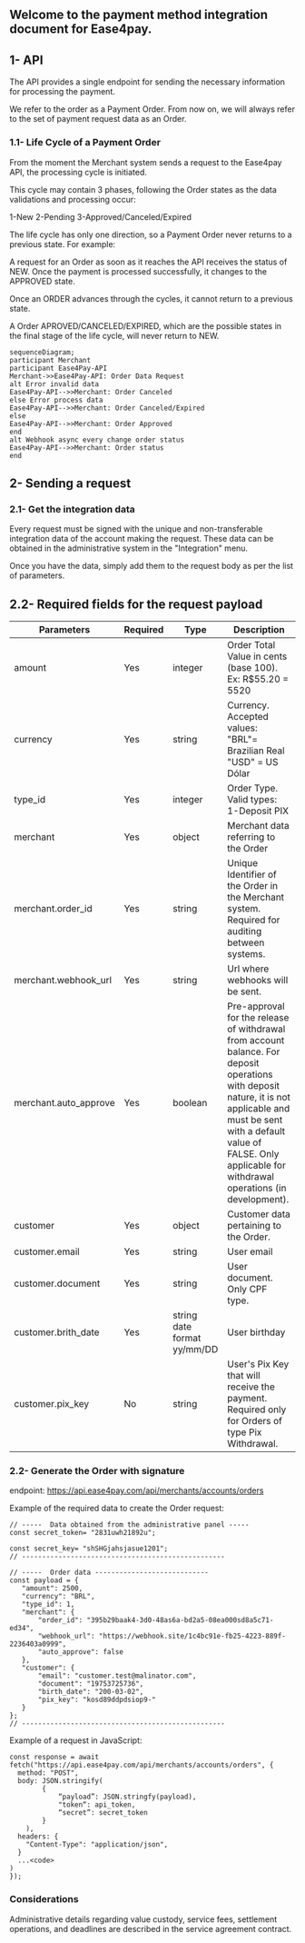 ## Welcome to the payment method integration document for Ease4pay.

## 1- API

The API provides a single endpoint for sending the necessary information for processing the payment. 

We refer to the order as a Payment Order. From now on, we will always refer to the set of payment request data as an Order.

### 1.1- Life Cycle of a Payment Order

From the moment the Merchant system sends a request to the Ease4pay API, the processing cycle is initiated.

This cycle may contain 3 phases, following the Order states as the data validations and processing occur:

1-New
2-Pending
3-Approved/Canceled/Expired

The life cycle has only one direction, so a Payment Order never returns to a previous state. For example: 

A request for an Order as soon as it reaches the API receives the status of NEW. Once the payment is processed successfully, it changes to the APPROVED state.

Once an ORDER advances through the cycles, it cannot return to a previous state.

A Order APROVED/CANCELED/EXPIRED, which are the possible states in the final stage of the life cycle, will never return to NEW.

```mermaid
sequenceDiagram;
participant Merchant
participant Ease4Pay-API
Merchant->>Ease4Pay-API: Order Data Request
alt Error invalid data
Ease4Pay-API-->>Merchant: Order Canceled
else Error process data
Ease4Pay-API-->>Merchant: Order Canceled/Expired
else
Ease4Pay-API-->>Merchant: Order Approved
end
alt Webhook async every change order status
Ease4Pay-API-->>Merchant: Order status
end
```

## 2- Sending a request

### 2.1- Get the integration data

Every request must be signed with the unique and non-transferable integration data of the account making the request. These data can be obtained in the administrative system in the "Integration" menu.

Once you have the data, simply add them to the request body as per the list of parameters.

## 2.2- Required fields for the request payload

| Parameters |  Required |   Type                        | Description                                                                                                                                                                                                                    |
| ------------------------------ | ---------------  |   ------------ | ---------------------------------------------------------------------------------------------------------------------------------------------------------------------------------------------------------------------------- |
| amount                         |  Yes | integer                     | Order Total Value in cents (base 100). Ex: R$55.20 = 5520                                                                                                           |
| currency                       |  Yes | string                      | Currency. Accepted values:<br> "BRL"= Brazilian Real<br> "USD" = US Dólar                                                                                                                                       |
| type_id                        |  Yes | integer                     | Order Type. Valid types:<br> 1-Deposit PIX<br>                          |  Yes |
| merchant                       |  Yes | object                      | Merchant data referring to the Order                                                                                                                        |
| merchant.order_id              |  Yes | string                      | Unique Identifier of the Order in the Merchant system. Required for auditing between systems.                                                                |
| merchant.webhook_url           |  Yes | string                      | Url where webhooks will be sent.                                                                                                                         |
| merchant.auto_approve          |  Yes | boolean                     | Pre-approval for the release of withdrawal from account balance. For deposit operations with deposit nature, it is not applicable and must be sent with a default value of FALSE. Only applicable for withdrawal operations (in development). |
| customer                       |  Yes | object                      | Customer data pertaining to the Order.                                                                                                                    |
| customer.email                 |  Yes | string                      | User email                                                                                                                                                                                                             |
| customer.document              |  Yes | string                      | User document. Only CPF type.                                                                                                                                                                              |
| customer.brith_date            |  Yes | string date format yy/mm/DD | User birthday                                                                                                                                                                                               |
| customer.pix_key               |  No | string                      | User's Pix Key that will receive the payment. Required only for Orders of type Pix Withdrawal.                                                                                 |

### 2.2- Generate the Order with signature

endpoint: https://api.ease4pay.com/api/merchants/accounts/orders

Example of the required data to create the Order request:

```
// -----  Data obtained from the administrative panel -----
const secret_token= "2831uwh21892u";

const secret_key= "shSHGjahsjasue1201";
// --------------------------------------------------

// -----  Order data ----------------------------
const payload = {
   "amount": 2500,
   "currency": "BRL",
   "type_id": 1,
   "merchant": {
       "order_id": "395b29baak4-3d0-48as6a-bd2a5-08ea000sd8a5c71-ed34",
       "webhook_url": "https://webhook.site/1c4bc91e-fb25-4223-889f-2236403a0999",
       "auto_approve": false
   },
   "customer": {
       "email": "customer.test@malinator.com",
       "document": "19753725736",
       "birth_date": "200-03-02",
       "pix_key": "kosd89ddpdsiop9-"
   }
};
// --------------------------------------------------
```

Example of a request in JavaScript:

```
const response = await fetch("https://api.ease4pay.com/api/merchants/accounts/orders", {
  method: "POST",
  body: JSON.stringify(
        {
            “payload”: JSON.stringfy(payload),
            "token“: api_token,
            “secret”: secret_token
        }
    ),
  headers: {
  	"Content-Type": "application/json",
  }
  ...<code>
)
});
```

### Considerations

Administrative details regarding value custody, service fees, settlement operations, and deadlines are described in the service agreement contract.
